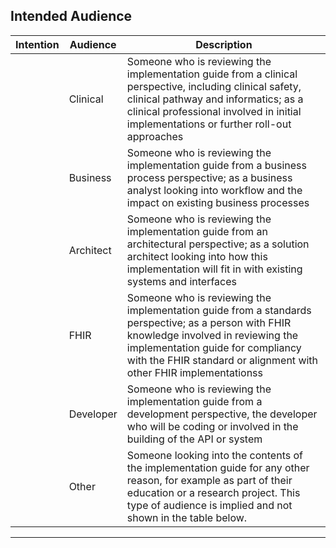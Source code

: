 ## Intended Audience

<table data-responsive>
    <thead>
        <tr>
            <th data-no-sort>Intention</th>
            <th>Audience</th>
            <th>Description</th>
        </tr>
    </thead>
    <tbody>
        <tr>
            <td><i class="fas fa-check text-success" />
            <td>Clinical</td>
            <td>Someone who is reviewing the implementation guide from a clinical perspective, including clinical safety, clinical pathway and informatics; as a clinical professional involved in initial implementations or further roll-out approaches</td>
        </tr>
        <tr>
            <td><i class="fas fa-check text-success" />
            <td>Business</td>
            <td>Someone who is reviewing the implementation guide from a business process perspective; as a business analyst looking into workflow and the impact on existing business processes</td>
        </tr>
        <tr>
            <td><i class="fas fa-check text-success" />
            <td>Architect</td>
            <td>Someone who is reviewing the implementation guide from an architectural perspective; as a solution architect looking into how this implementation will fit in with existing systems and interfaces</td>
        </tr>
        <tr>
            <td><i class="fas fa-check text-success" />
            <td>FHIR</td>
            <td>Someone who is reviewing the implementation guide from a standards perspective; as a person with FHIR knowledge involved in reviewing the implementation guide for compliancy with the FHIR standard or alignment with other FHIR implementationss</td>
        </tr>
        <tr>
            <td><i class="fas fa-check text-success" />
            <td>Developer</td>
            <td>Someone who is reviewing the implementation guide from a development perspective, the developer who will be coding or involved in the building of the API or system</td>
        </tr>
        <tr>
            <td><i class="fas fa-check text-success" />
            <td>Other</td>
            <td>Someone looking into the contents of the implementation guide for any other reason, for example as part of their education or a research project. This type of audience is implied and not shown in the table below.</td>
        </tr>
    </tbody>
</table>

---